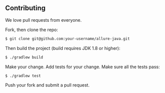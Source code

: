 ## Contributing 

We love pull requests from everyone. 

Fork, then clone the repo:

```bash
$ git clone git@github.com:your-username/allure-java.git
```

Then build the project (build requires JDK 1.8 or higher):

```bash
$ ./gradlew build
```

Make your change. Add tests for your change. Make sure all the tests pass:

```bash
$ ./gradlew test
```

Push your fork and submit a pull request. 
